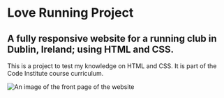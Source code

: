 # Love Running Project

## A fully responsive website for a running club in Dublin, Ireland; using HTML and CSS.

This is a project to test my knowledge on HTML and CSS. It is part of the Code Institute course curriculum.

<img src="assets/images/Love Running.png" alt="An image of the front page of the website">